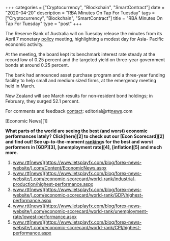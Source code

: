 +++
categories = ["Cryptocurrency", "Blockchain", "SmartContract"]
date = "2020-04-20"
description = "RBA Minutes On Tap For Tuesday"
tags = ["Cryptocurrency", "Blockchain", "SmartContract"]
title = "RBA Minutes On Tap For Tuesday"
type = "post"
+++

The Reserve Bank of Australia will on Tuesday release the minutes from
its April 7 monetary [policy](https://www.fintechee.com/policy/) meeting, highlighting a modest day for Asia-
Pacific economic activity.

At the meeting, the board kept its benchmark interest rate steady at the
record low of 0.25 percent and the targeted yield on three-year
government bonds at around 0.25 percent.

The bank had announced asset purchase program and a three-year funding
facility to help small and medium sized firms, at the emergency meeting
held in March.

New Zealand will see March results for non-resident bond holdings; in
February, they surged 52.1 percent.

For comments and feedback [contact](https://www.playgroundfx.com/contact/): editorial@rtt[news](https://www.letsplayfx.com/blog/forex-news-website/).com

[Economic News][1]

 **What parts of the world are seeing the best (and worst) economic
performances lately? Click[here][2] to check out our [Econ Scorecard][2]
and find out! See up-to-the-moment [ranking](https://www.playgroundfx.com/blog/crypto-exchange-ranking/)s for the best and worst
performers in [GDP][3], [unemployment rate][4], [inflation][5] and much
more.**

   1. www.rtt[news](https://www.letsplayfx.com/blog/forex-news-website/).com/Content/EconomicNews.aspx
   2. www.rtt[news](https://www.letsplayfx.com/blog/forex-news-website/).com/economic-scorecard/world-rank/industrial-production/highest-performance.aspx
   3. www.rtt[news](https://www.letsplayfx.com/blog/forex-news-website/).com/economic-scorecard/world-rank/GDP/highest-performance.aspx
   4. www.rtt[news](https://www.letsplayfx.com/blog/forex-news-website/).com/economic-scorecard/world-rank/unemployment-rate/lowest-performance.aspx
   5. www.rtt[news](https://www.letsplayfx.com/blog/forex-news-website/).com/economic-scorecard/world-rank/CPI/highest-performance.aspx